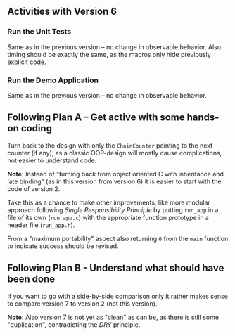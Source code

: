 ## Activities with Version 6

### Run the Unit Tests

Same as in the previous version – no change in observable
behavior. Also timing should be exactly the same, as the macros
only hide previously explicit code.

### Run the Demo Application

Same as in the previous version – no change in observable
behavior.

## Following Plan A – Get active with some hands-on coding

Turn back to the design with only the `ChainCounter` pointing to
the next counter (if any), as a classic OOP-design will mostly
cause complications, not easier to understand code.

**Note:** Instead of "turning back from object oriented C with
inheritance and late binding" (as in this version from version 6)
it is easier to start with the code of version 2.

Take this as a chance to make other improvements, like more
modular approach following *Single Responsibility Principle* by
putting `run_app` in a file of its own (`run_app.c`) with the
appropriate function prototype in a header file (`run_app.h`).

From a "maximum portability" aspect also returning `0` from the
`main` function to indicate success should be revised.

## Following Plan B - Understand what should have been done

If you want to go with a side-by-side comparison only it rather
makes sense to compare version 7 to version 2 (not this version).

**Note:** Also version 7 is not yet as "clean" as can be, as there
is still some "duplication", contradicting the *DRY* principle.
